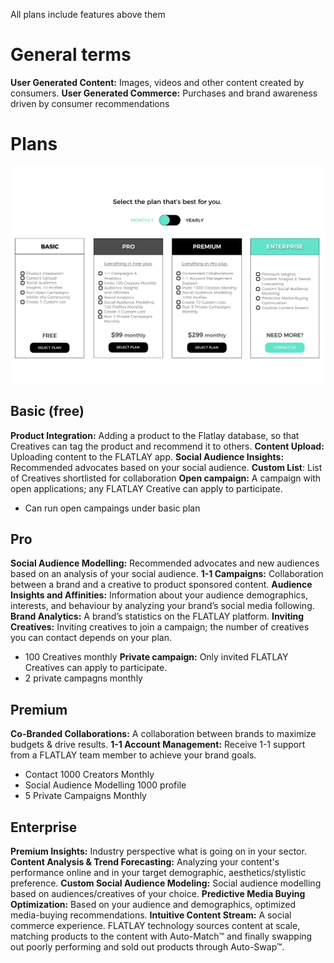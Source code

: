 <!-- TITLE: Glossary Of Terms and Features -->

All plans include features above them
# General terms

**User Generated Content:** Images, videos and other content created by consumers.
**User Generated Commerce:** Purchases and brand awareness driven by consumer recommendations


# Plans
![Plans Monthly](/uploads/plans-monthly.png "Plans Monthly")
## Basic (free)
**Product Integration:** Adding a product to the Flatlay database, so that Creatives can tag the product and recommend it to others.
**Content Upload:** Uploading content to the FLATLAY app.
**Social Audience Insights:**  Recommended advocates based on your social audience.
**Custom List**: List of Creatives shortlisted for collaboration
**Open campaign:** A campaign with open applications; any FLATLAY Creative can apply to participate.
* Can run open campaings under basic plan

## Pro
**Social Audience Modelling:** Recommended advocates and new audiences based on an analysis of your social audience.
**1-1 Campaigns:** Collaboration between a brand and a creative to product sponsored content.
**Audience Insights and Affinities:** Information about your audience demographics, interests, and behaviour by analyzing your brand’s social media following.
**Brand Analytics:** A brand’s statistics on the FLATLAY platform.
**Inviting Creatives:** Inviting creatives to join a campaign; the number of creatives you can contact depends on your plan.
* 100 Creatives monthly
**Private campaign:** Only invited FLATLAY Creatives can apply to participate.
* 2 private campagns monthly


## Premium
**Co-Branded  Collaborations:** A collaboration between brands to maximize budgets & drive results.
**1-1 Account Management:** Receive 1-1 support from a FLATLAY team member to achieve your brand goals.
* Contact 1000 Creators Monthly
* Social Audience Modelling 1000 profile
* 5 Private Campaigns Monthly

## Enterprise
**Premium Insights:** Industry perspective what is going on in your sector.
**Content Analysis & Trend Forecasting:** Analyzing your content's performance online and in your target demographic, aesthetics/stylistic preference.
**Custom Social Audience Modeling:** Social audience modelling based on audiences/creatives of your choice.
**Predictive Media Buying Optimization:** Based on your audience and demographics, optimized media-buying recommendations.
**Intuitive Content Stream:** A social commerce experience. FLATLAY technology sources content at scale, matching products to the content with Auto-Match™ and finally swapping out poorly performing and sold out products through Auto-Swap™.
